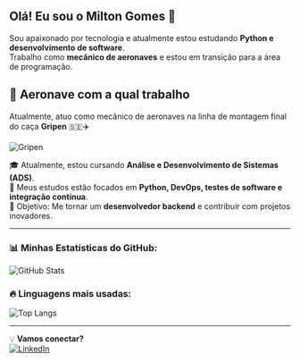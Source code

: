 ## Olá! Eu sou o Milton Gomes 👋

Sou apaixonado por tecnologia e atualmente estou estudando **Python e desenvolvimento de software**.  
Trabalho como **mecânico de aeronaves** e estou em transição para a área de programação.  

## 🚀 Aeronave com a qual trabalho  
Atualmente, atuo como mecânico de aeronaves na linha de montagem final do caça **Gripen** 🇸🇪✈️  

![Gripen](https://upload.wikimedia.org/wikipedia/commons/9/94/JAS_39_Gripen_at_Kaivopuisto_Air_Show%2C_June_2021_%2810%29.jpg)


🎓 Atualmente, estou cursando **Análise e Desenvolvimento de Sistemas (ADS)**.  
🚀 Meus estudos estão focados em **Python, DevOps, testes de software e integração contínua**.  
🎯 Objetivo: Me tornar um **desenvolvedor backend** e contribuir com projetos inovadores.  

---

### 📊 Minhas Estatísticas do GitHub:
![GitHub Stats](https://github-readme-stats.vercel.app/api?username=1000tongomes&show_icons=true&theme=radical)

### 🔥 Linguagens mais usadas:
![Top Langs](https://github-readme-stats.vercel.app/api/top-langs/?username=1000tongomes&layout=compact&theme=radical)

---

💡 **Vamos conectar?**  
[![LinkedIn](https://img.shields.io/badge/-Milton_Gomes-blue?style=flat-square&logo=Linkedin&logoColor=white&link=https://www.linkedin.com/in/seu-linkedin)](https://www.linkedin.com/in/seu-linkedin)  

